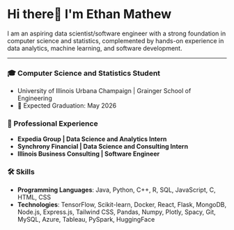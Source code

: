 # Hi there👋 I'm Ethan Mathew

I am an aspiring data scientist/software engineer with a strong foundation in computer science and statistics, complemented by hands-on experience in data analytics, machine learning, and software development.

---

### 🎓 Computer Science and Statistics Student
- University of Illinois Urbana Champaign | Grainger School of Engineering  
- 📅 Expected Graduation: May 2026


### 💼 Professional Experience
- **Expedia Group | Data Science and Analytics Intern**  
- **Synchrony Financial | Data Science and Consulting Intern**  
- **Illinois Business Consulting | Software Engineer**  


### 🛠️ Skills
- **Programming Languages**: Java, Python, C++, R, SQL, JavaScript, C, HTML, CSS
- **Technologies**: TensorFlow, Scikit-learn, Docker, React, Flask, MongoDB, Node.js, Express.js, Tailwind CSS, Pandas, Numpy, Plotly, Spacy, Git, MySQL, Azure, Tableau, PySpark, HuggingFace

